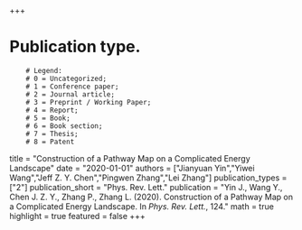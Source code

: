 +++
# Publication type.
        # Legend: 
        # 0 = Uncategorized; 
        # 1 = Conference paper; 
        # 2 = Journal article;
        # 3 = Preprint / Working Paper; 
        # 4 = Report; 
        # 5 = Book; 
        # 6 = Book section;
        # 7 = Thesis; 
        # 8 = Patent
title = "Construction of a Pathway Map on a Complicated Energy Landscape"
date = "2020-01-01"
authors = ["Jianyuan Yin","Yiwei Wang","Jeff Z. Y. Chen","Pingwen Zhang","Lei Zhang"]
publication_types = ["2"]
publication_short = "Phys. Rev. Lett."
publication = "Yin J., Wang Y., Chen J. Z. Y., Zhang P., Zhang L. (2020). Construction of a Pathway Map on a Complicated Energy Landscape. In _Phys. Rev. Lett._, 124."
math = true
highlight = true
featured = false
+++